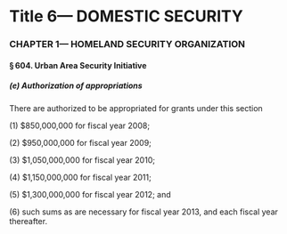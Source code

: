 
# Title 6— DOMESTIC SECURITY
### CHAPTER 1— HOMELAND SECURITY ORGANIZATION
#### § 604. Urban Area Security Initiative
##### (e) Authorization of appropriations

There are authorized to be appropriated for grants under this section

(1) $850,000,000 for fiscal year 2008;

(2) $950,000,000 for fiscal year 2009;

(3) $1,050,000,000 for fiscal year 2010;

(4) $1,150,000,000 for fiscal year 2011;

(5) $1,300,000,000 for fiscal year 2012; and

(6) such sums as are necessary for fiscal year 2013, and each fiscal year thereafter.
